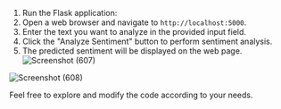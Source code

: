 1. Run the Flask application:
2. Open a web browser and navigate to `http://localhost:5000`.
3. Enter the text you want to analyze in the provided input field.
4. Click the "Analyze Sentiment" button to perform sentiment analysis.
5. The predicted sentiment will be displayed on the web page.
![Screenshot (607)](https://github.com/LilBoom69/sentiment_analysis_app/assets/91591653/dc0db363-0906-48b6-8bb2-51b8a1712708)

![Screenshot (608)](https://github.com/LilBoom69/sentiment_analysis_app/assets/91591653/1402a425-d88e-4ebe-bd0e-f5063015473f)

Feel free to explore and modify the code according to your needs.
